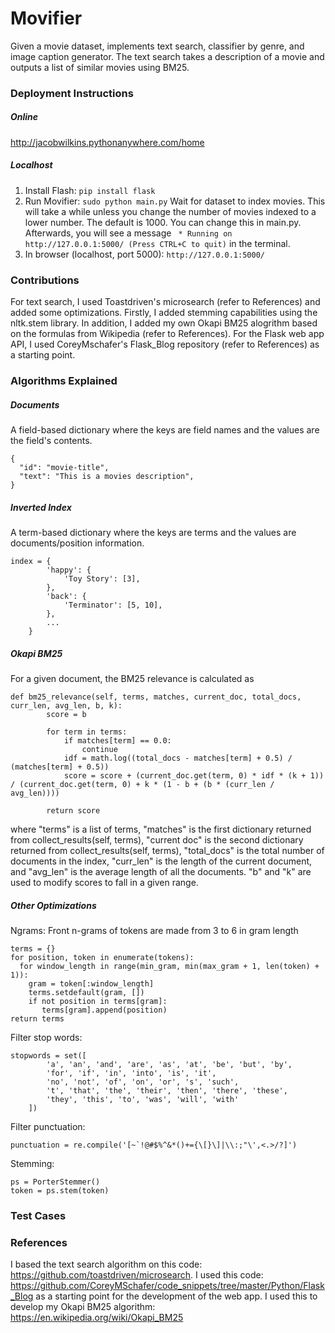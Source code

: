 # Movifier
Given a movie dataset, implements text search, classifier by genre, and image caption generator. The text search takes a description of a movie and outputs a list of similar movies using BM25.

### Deployment Instructions
##### Online
http://jacobwilkins.pythonanywhere.com/home
##### Localhost
1. Install Flash:
```pip install flask```
2. Run Movifier:
```sudo python main.py```
   Wait for dataset to index movies. This will take a while unless you change the number of movies indexed to a lower number. The default is 1000. You can change this in main.py. Afterwards, you will see a message ``` * Running on http://127.0.0.1:5000/ (Press CTRL+C to quit)``` in the terminal.
3. In browser (localhost, port 5000):
```http://127.0.0.1:5000/```

### Contributions
For text search, I used Toastdriven's microsearch (refer to References) and added some optimizations. Firstly, I added stemming capabilities using the nltk.stem library. In addition, I added my own Okapi BM25 alogrithm based on the formulas from Wikipedia (refer to References).
For the Flask web app API, I used CoreyMschafer's Flask_Blog repository (refer to References) as a starting point.

### Algorithms Explained
##### Documents
A field-based dictionary where the keys are field names and the values are the field's contents.
```
{
  "id": "movie-title",
  "text": "This is a movies description",
}
```
##### Inverted Index
A term-based dictionary where the keys are terms and the values are documents/position information.
```
index = {
        'happy': {
            'Toy Story': [3],
        },
        'back': {
            'Terminator': [5, 10],
        },
        ...
    }
```
##### Okapi BM25
For a given document, the BM25 relevance is calculated as
```
def bm25_relevance(self, terms, matches, current_doc, total_docs, curr_len, avg_len, b, k):
        score = b

        for term in terms:
            if matches[term] == 0.0:
                continue
            idf = math.log((total_docs - matches[term] + 0.5) / (matches[term] + 0.5))
            score = score + (current_doc.get(term, 0) * idf * (k + 1)) / (current_doc.get(term, 0) + k * (1 - b + (b * (curr_len / avg_len))))

        return score
```
where "terms" is a list of terms, "matches" is the first dictionary returned from collect_results(self, terms), "current doc" is the second dictionary returned from collect_results(self, terms), "total_docs" is the total number of documents in the index, "curr_len" is the length of the current document, and "avg_len" is the average length of all the documents. "b" and "k" are used to modify scores to fall in a given range.
##### Other Optimizations
Ngrams:
Front n-grams of tokens are made from 3 to 6 in gram length
```
terms = {}
for position, token in enumerate(tokens):
  for window_length in range(min_gram, min(max_gram + 1, len(token) + 1)):
    gram = token[:window_length]
    terms.setdefault(gram, [])
    if not position in terms[gram]:
       terms[gram].append(position)
return terms
```
Filter stop words:
```
stopwords = set([
        'a', 'an', 'and', 'are', 'as', 'at', 'be', 'but', 'by',
        'for', 'if', 'in', 'into', 'is', 'it',
        'no', 'not', 'of', 'on', 'or', 's', 'such',
        't', 'that', 'the', 'their', 'then', 'there', 'these',
        'they', 'this', 'to', 'was', 'will', 'with'
    ])
```
Filter punctuation:
```
punctuation = re.compile('[~`!@#$%^&*()+={\[}\]|\\:;"\',<.>/?]')
```
Stemming:
```
ps = PorterStemmer()
token = ps.stem(token)
```
### Test Cases

### References
I based the text search algorithm on this code: https://github.com/toastdriven/microsearch. 
I used this code: https://github.com/CoreyMSchafer/code_snippets/tree/master/Python/Flask_Blog as a starting point for the development of the web app.
I used this to develop my Okapi BM25 algorithm: https://en.wikipedia.org/wiki/Okapi_BM25
